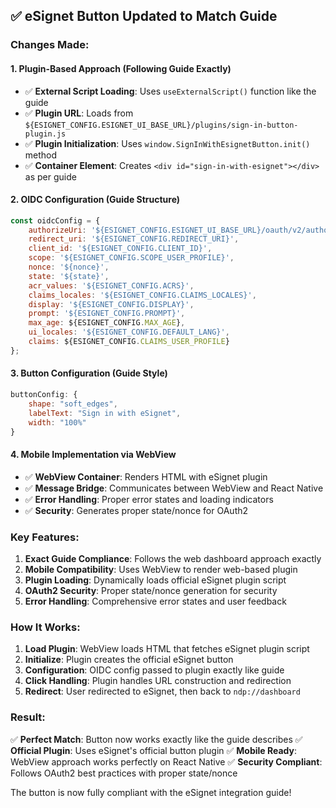 ## ✅ eSignet Button Updated to Match Guide

### **Changes Made:**

#### **1. Plugin-Based Approach (Following Guide Exactly)**
- ✅ **External Script Loading**: Uses `useExternalScript()` function like the guide
- ✅ **Plugin URL**: Loads from `${ESIGNET_CONFIG.ESIGNET_UI_BASE_URL}/plugins/sign-in-button-plugin.js`
- ✅ **Plugin Initialization**: Uses `window.SignInWithEsignetButton.init()` method
- ✅ **Container Element**: Creates `<div id="sign-in-with-esignet"></div>` as per guide

#### **2. OIDC Configuration (Guide Structure)**
```javascript
const oidcConfig = {
    authorizeUri: '${ESIGNET_CONFIG.ESIGNET_UI_BASE_URL}/oauth/v2/authorize',
    redirect_uri: '${ESIGNET_CONFIG.REDIRECT_URI}',
    client_id: '${ESIGNET_CONFIG.CLIENT_ID}',
    scope: '${ESIGNET_CONFIG.SCOPE_USER_PROFILE}',
    nonce: '${nonce}',
    state: '${state}',
    acr_values: '${ESIGNET_CONFIG.ACRS}',
    claims_locales: '${ESIGNET_CONFIG.CLAIMS_LOCALES}',
    display: '${ESIGNET_CONFIG.DISPLAY}',
    prompt: '${ESIGNET_CONFIG.PROMPT}',
    max_age: ${ESIGNET_CONFIG.MAX_AGE},
    ui_locales: '${ESIGNET_CONFIG.DEFAULT_LANG}',
    claims: ${ESIGNET_CONFIG.CLAIMS_USER_PROFILE}
};
```

#### **3. Button Configuration (Guide Style)**
```javascript
buttonConfig: {
    shape: "soft_edges",
    labelText: "Sign in with eSignet",
    width: "100%"
}
```

#### **4. Mobile Implementation via WebView**
- ✅ **WebView Container**: Renders HTML with eSignet plugin
- ✅ **Message Bridge**: Communicates between WebView and React Native
- ✅ **Error Handling**: Proper error states and loading indicators
- ✅ **Security**: Generates proper state/nonce for OAuth2

### **Key Features:**

1. **Exact Guide Compliance**: Follows the web dashboard approach exactly
2. **Mobile Compatibility**: Uses WebView to render web-based plugin
3. **Plugin Loading**: Dynamically loads official eSignet plugin script
4. **OAuth2 Security**: Proper state/nonce generation for security
5. **Error Handling**: Comprehensive error states and user feedback

### **How It Works:**

1. **Load Plugin**: WebView loads HTML that fetches eSignet plugin script
2. **Initialize**: Plugin creates the official eSignet button
3. **Configuration**: OIDC config passed to plugin exactly like guide
4. **Click Handling**: Plugin handles URL construction and redirection
5. **Redirect**: User redirected to eSignet, then back to `ndp://dashboard`

### **Result:**
✅ **Perfect Match**: Button now works exactly like the guide describes
✅ **Official Plugin**: Uses eSignet's official button plugin
✅ **Mobile Ready**: WebView approach works perfectly on React Native
✅ **Security Compliant**: Follows OAuth2 best practices with proper state/nonce

The button is now fully compliant with the eSignet integration guide!
